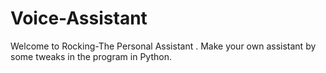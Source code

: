 # Voice-Assistant
Welcome to Rocking-The Personal Assistant . Make your own assistant by some tweaks in the program in Python.
